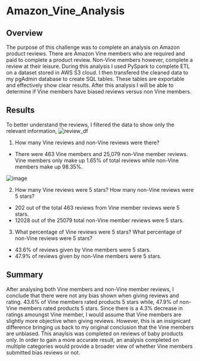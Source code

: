 # Amazon_Vine_Analysis
## Overview
The purpose of this challenge was to complete an analysis on Amazon product reviews. There are Amazon Vine members who are required and paid to complete a product review. Non-Vine members however, complete a review at their leisure. During this analysis I used PySpark to complete ETL on a dataset stored in AWS S3 cloud. I then transfered the cleaned data to my pgAdmin database to create SQL tables. These tables are exportable and effectively show clear results. After this analysis I will be able to determine if Vine members have biased reviews versus non Vine members. 
## Results
To better understand the reviews, I filtered the data to show only the relevant information,
![review_df](https://user-images.githubusercontent.com/93167609/155847400-ba7e6d9e-0b6d-4b27-b691-5a38f2a0e1ec.png)

1. How many Vine reviews and non-Vine reviews were there?
* There were 463 Vine members and 25,079 non-Vine member reviews. Vine members only make up 1.65% of total reviews while non-Vine members make up 98.35%.
 
 ![image](https://user-images.githubusercontent.com/93167609/155847766-eaca1d99-9398-4886-bf68-3e6ee1e8e52e.png)


2. How many Vine reviews were 5 stars? How many non-Vine reviews were 5 stars?
* 202 out of the total 463 reviews from Vine member reviews were 5 stars. 
* 12028 out of the 25079 total non-Vine member reviews were 5 stars.

3. What percentage of Vine reviews were 5 stars? What percentage of non-Vine reviews were 5 stars?
* 43.6% of reviews given by Vine members were 5 stars.
* 47.9% of reviews given by non-Vine members were 5 stars.

## Summary
After analysing both Vine members and non-Vine member reviews, I conclude that there were not any bias shown when giving reviews and rating. 43.6% of Vine members rated products 5 stars while, 47.9% of non-Vine members rated products 5 stars. Since there is a 4.3% decrease in ratings amoungst Vine member, I would assume that Vine members are slightly more objective when giving reviews. However, this is an insignicant difference bringing us back to my original conclusion that the Vine members are unbiased. This anaylsis was completed on reviews of baby products only. In order to gain a more accurate result, an analysis completed on multiple categories would provide a broader view of whether Vine members submitted bias reviews or not. 
 
